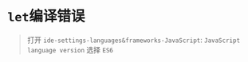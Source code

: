 # `let`编译错误
 
> 打开 `ide-settings-languages&frameworks-JavaScript`: `JavaScript language version` 选择 `ES6`
